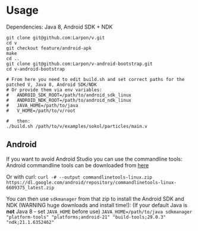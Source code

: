 # Usage
Dependencies: Java 8, Android SDK + NDK
```
git clone git@github.com:Larpon/v.git
cd v
git checkout feature/android-apk
make
cd ..
git clone git@github.com:Larpon/v-android-bootstrap.git
cd v-android-bootstrap

# From here you need to edit build.sh and set correct paths for the patched V, Java 8, Android SDK/NDK
# Or provide them via env variables:
#   ANDROID_SDK_ROOT=/path/to/android_sdk_linux
#   ANDROID_NDK_ROOT=/path/to/android_ndk_linux
#   JAVA_HOME=/path/to/java
#   V_HOME=/path/to/v/root

#   then:
./build.sh /path/to/v/examples/sokol/particles/main.v
```

## Android

If you want to avoid Android Studio you can use the commandline tools:
Android commandline tools can be downloaded from [here](https://developer.android.com/studio#command-tools)

Or with curl:
`curl -# --output commandlinetools-linux.zip https://dl.google.com/android/repository/commandlinetools-linux-6609375_latest.zip`

You can then use `sdkmanager` from that zip to install the Android SDK and NDK (WARNING huge downloads and install time!):
(If your default Java is **not** Java 8 - set `JAVA_HOME` before use)
`JAVA_HOME=/path/to/java sdkmanager "platform-tools" "platforms;android-21" "build-tools;29.0.3" "ndk;21.1.6352462"`